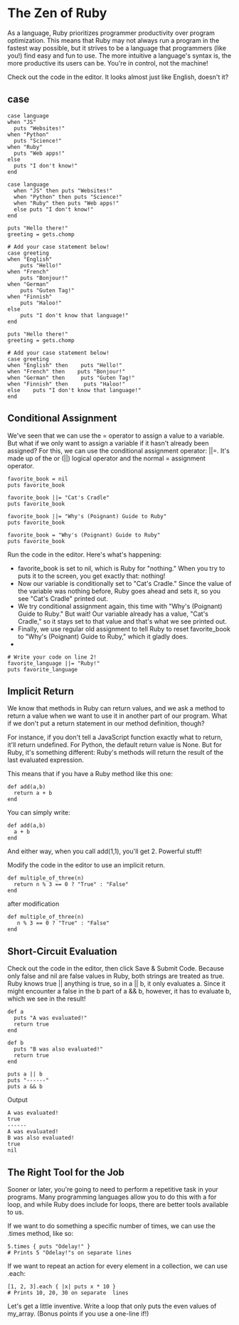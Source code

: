 # The Zen of Ruby

As a language, Ruby prioritizes programmer productivity over program optimization. This means that Ruby may not always run a program in the fastest way possible, but it strives to be a language that programmers (like you!) find easy and fun to use. The more intuitive a language's syntax is, the more productive its users can be. You're in control, not the machine!

Check out the code in the editor. It looks almost just like English, doesn't it?

## case 
```
case language
when "JS"
  puts "Websites!"
when "Python"
  puts "Science!"
when "Ruby"
  puts "Web apps!"
else
  puts "I don't know!"
end
```

```
case language
  when "JS" then puts "Websites!"
  when "Python" then puts "Science!"
  when "Ruby" then puts "Web apps!"
  else puts "I don't know!"
end
```

```
puts "Hello there!"
greeting = gets.chomp

# Add your case statement below!
case greeting
when "English"
    puts "Hello!"
when "French"
    puts "Bonjour!"
when "German"
    puts "Guten Tag!"
when "Finnish"
    puts "Haloo!"
else
    puts "I don't know that language!"
end
```

```
puts "Hello there!"
greeting = gets.chomp

# Add your case statement below!
case greeting
when "English" then    puts "Hello!"
when "French" then    puts "Bonjour!"
when "German" then     puts "Guten Tag!"
when "Finnish" then     puts "Haloo!"
else    puts "I don't know that language!"
end
```

## Conditional Assignment
We've seen that we can use the = operator to assign a value to a variable. But what if we only want to assign a variable if it hasn't already been assigned? For this, we can use the conditional assignment operator: ||=. It's made up of the or (||) logical operator and the normal = assignment operator.

```
favorite_book = nil
puts favorite_book

favorite_book ||= "Cat's Cradle"
puts favorite_book

favorite_book ||= "Why's (Poignant) Guide to Ruby"
puts favorite_book

favorite_book = "Why's (Poignant) Guide to Ruby"
puts favorite_book
```
Run the code in the editor. Here's what's happening:

- favorite_book is set to nil, which is Ruby for "nothing." When you try to puts it to the screen, you get exactly that: nothing!
- Now our variable is conditionally set to "Cat's Cradle." Since the value of the variable was nothing before, Ruby goes ahead and sets it, so you see "Cat's Cradle" printed out.
- We try conditional assignment again, this time with "Why's (Poignant) Guide to Ruby." But wait! Our variable already has a value, "Cat's Cradle," so it stays set to that value and that's what we see printed out.
- Finally, we use regular old assignment to tell Ruby to reset favorite_book to "Why's (Poignant) Guide to Ruby," which it gladly does.
- 

```
# Write your code on line 2!
favorite_language ||= "Ruby!"
puts favorite_language
```

## Implicit Return
We know that methods in Ruby can return values, and we ask a method to return a value when we want to use it in another part of our program. What if we don't put a return statement in our method definition, though?

For instance, if you don't tell a JavaScript function exactly what to return, it'll return undefined. For Python, the default return value is None. But for Ruby, it's something different: Ruby's methods will return the result of the last evaluated expression.

This means that if you have a Ruby method like this one:
```
def add(a,b)
  return a + b
end
```
You can simply write:
```
def add(a,b)
  a + b
end
```
And either way, when you call add(1,1), you'll get 2. Powerful stuff!

Modify the code in the editor to use an implicit return.
```
def multiple_of_three(n)
  return n % 3 == 0 ? "True" : "False"
end
```
after modification
```
def multiple_of_three(n)
   n % 3 == 0 ? "True" : "False"
end
```

## Short-Circuit Evaluation
Check out the code in the editor, then click Save & Submit Code. Because only false and nil are false values in Ruby, both strings are treated as true. Ruby knows true || anything is true, so in a || b, it only evaluates a. Since it might encounter a false in the b part of a && b, however, it has to evaluate b, which we see in the result!
```
def a
  puts "A was evaluated!"
  return true
end

def b
  puts "B was also evaluated!"
  return true
end

puts a || b
puts "------"
puts a && b
```

Output
```
A was evaluated!
true
------
A was evaluated!
B was also evaluated!
true
nil
```

## The Right Tool for the Job

Sooner or later, you're going to need to perform a repetitive task in your programs. Many programming languages allow you to do this with a for loop, and while Ruby does include for loops, there are better tools available to us.

If we want to do something a specific number of times, we can use the .times method, like so:
```
5.times { puts "Odelay!" }
# Prints 5 "Odelay!"s on separate lines
```

If we want to repeat an action for every element in a collection, we can use .each:
```
[1, 2, 3].each { |x| puts x * 10 }
# Prints 10, 20, 30 on separate  lines
```

Let's get a little inventive. Write a loop that only puts the even values of my_array. (Bonus points if you use a one-line if!)

